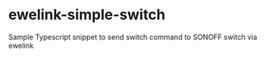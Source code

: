 # ewelink-simple-switch
Sample Typescript snippet to send switch command to SONOFF switch via ewelink
